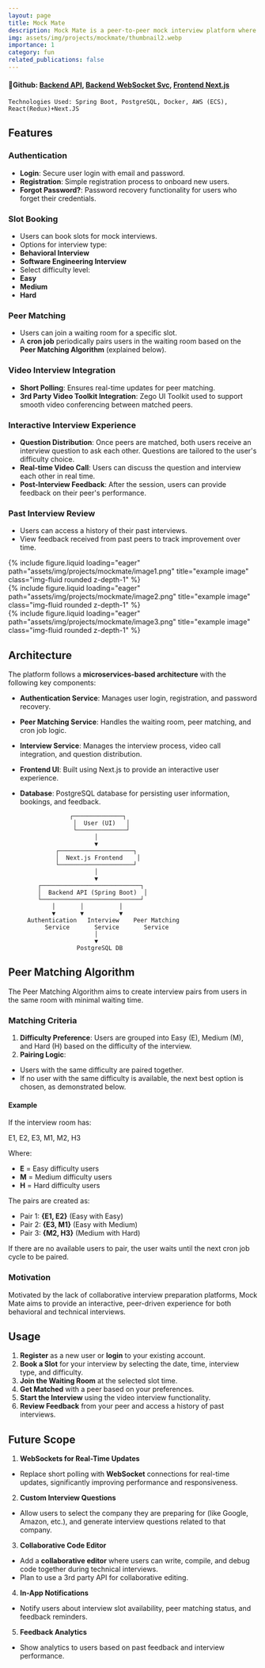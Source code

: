 ```yaml
---
layout: page
title: Mock Mate
description: Mock Mate is a peer-to-peer mock interview platform where users can book slots, get matched with peers, and practice both behavioral and software engineering interviews. It offers an interactive, real-time interview experience with features such as video conferencing, peer feedback, and a comprehensive review of past interviews. The platform is designed to help users prepare for technical and behavioral interviews, enhancing their confidence and readiness for real-world interviews.
img: assets/img/projects/mockmate/thumbnail2.webp
importance: 1
category: fun
related_publications: false
---
```


#### 🔗Github: [Backend API](https://github.com/deepjyotk/mockmate-api), [Backend WebSocket Svc](https://github.com/deepjyotk/mockmate-ws), [Frontend Next.js](https://github.com/deepjyotk/mockmate-frontend)

    Technologies Used: Spring Boot, PostgreSQL, Docker, AWS (ECS), React(Redux)+Next.JS

## Features

### **Authentication**

- **Login**: Secure user login with email and password.
- **Registration**: Simple registration process to onboard new users.
- **Forgot Password?**: Password recovery functionality for users who forget their credentials.

### **Slot Booking**

- Users can book slots for mock interviews.
- Options for interview type:
- **Behavioral Interview**
- **Software Engineering Interview**
- Select difficulty level:
- **Easy**
- **Medium**
- **Hard**

### **Peer Matching**

- Users can join a waiting room for a specific slot.
- A **cron job** periodically pairs users in the waiting room based on the **Peer Matching Algorithm** (explained below).

### **Video Interview Integration**

- **Short Polling**: Ensures real-time updates for peer matching.
- **3rd Party Video Toolkit Integration**: Zego UI Toolkit used to support smooth video conferencing between matched peers.

### **Interactive Interview Experience**

- **Question Distribution**: Once peers are matched, both users receive an interview question to ask each other. Questions are tailored to the user's difficulty choice.
- **Real-time Video Call**: Users can discuss the question and interview each other in real time.
- **Post-Interview Feedback**: After the session, users can provide feedback on their peer's performance.

### **Past Interview Review**

- Users can access a history of their past interviews.
- View feedback received from past peers to track improvement over time.

<div class="row">
   <div class="col-sm mt-3 mt-md-0">
       {% include figure.liquid loading="eager" path="assets/img/projects/mockmate/image1.png" title="example image" class="img-fluid rounded z-depth-1" %}
   </div>
   <div class="col-sm mt-3 mt-md-0">
       {% include figure.liquid loading="eager" path="assets/img/projects/mockmate/image2.png" title="example image" class="img-fluid rounded z-depth-1" %}
   </div>
   <div class="col-sm mt-3 mt-md-0">
       {% include figure.liquid loading="eager" path="assets/img/projects/mockmate/image3.png" title="example image" class="img-fluid rounded z-depth-1" %}
   </div>
</div>
<!-- <div class="caption">
  On the left, an image of the upload page features AI-generated labels and custom labels. In the middle, a user performs searches using an AND query. On the right, a user conducts searches using an OR query.
</div> -->

## Architecture

The platform follows a **microservices-based architecture** with the following key components:

- **Authentication Service**: Manages user login, registration, and password recovery.
- **Peer Matching Service**: Handles the waiting room, peer matching, and cron job logic.
- **Interview Service**: Manages the interview process, video call integration, and question distribution.
- **Frontend UI**: Built using Next.js to provide an interactive user experience.
- **Database**: PostgreSQL database for persisting user information, bookings, and feedback.

                    ┌──────────────┐
                     │  User (UI)   │
                     └──────────────┘
                           │
                           ▼
                ┌─────────────────────┐
                │  Next.js Frontend    │
                └─────────────────────┘
                           │
                           ▼
           ┌────────────────────────────┐
           │  Backend API (Spring Boot)  │
           └────────────────────────────┘
               │       │          │
               ▼       ▼          ▼
        Authentication   Interview    Peer Matching
             Service       Service       Service
                           │
                           ▼
                      PostgreSQL DB

## **Peer Matching Algorithm**

The Peer Matching Algorithm aims to create interview pairs from users in the same room with minimal waiting time.

### **Matching Criteria**

1. **Difficulty Preference**: Users are grouped into Easy (E), Medium (M), and Hard (H) based on the difficulty of the interview.
2. **Pairing Logic**:

- Users with the same difficulty are paired together.
- If no user with the same difficulty is available, the next best option is chosen, as demonstrated below.

#### **Example**

If the interview room has:

E1, E2, E3, M1, M2, H3

Where:

- **E** \= Easy difficulty users
- **M** \= Medium difficulty users
- **H** \= Hard difficulty users

The pairs are created as:

- Pair 1: **{E1, E2}** (Easy with Easy)
- Pair 2: **{E3, M1}** (Easy with Medium)
- Pair 3: **{M2, H3}** (Medium with Hard)

If there are no available users to pair, the user waits until the next cron job cycle to be paired.

### Motivation

Motivated by the lack of collaborative interview preparation platforms, Mock Mate aims to provide an interactive, peer-driven experience for both behavioral and technical interviews.

## **Usage**

1. **Register** as a new user or **login** to your existing account.
2. **Book a Slot** for your interview by selecting the date, time, interview type, and difficulty.
3. **Join the Waiting Room** at the selected slot time.
4. **Get Matched** with a peer based on your preferences.
5. **Start the Interview** using the video interview functionality.
6. **Review Feedback** from your peer and access a history of past interviews.

## **Future Scope**

1. **WebSockets for Real-Time Updates**

- Replace short polling with **WebSocket** connections for real-time updates, significantly improving performance and responsiveness.

2. **Custom Interview Questions**

- Allow users to select the company they are preparing for (like Google, Amazon, etc.), and generate interview questions related to that company.

3. **Collaborative Code Editor**

- Add a **collaborative editor** where users can write, compile, and debug code together during technical interviews.
- Plan to use a 3rd party API for collaborative editing.

4. **In-App Notifications**

- Notify users about interview slot availability, peer matching status, and feedback reminders.

5. **Feedback Analytics**

- Show analytics to users based on past feedback and interview performance.
